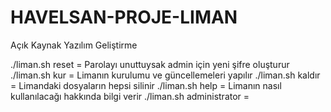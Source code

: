 # HAVELSAN-PROJE-LIMAN
Açık Kaynak Yazılım Geliştirme 

./liman.sh reset  = Parolayı unuttuysak admin için yeni şifre oluşturur
./liman.sh kur    = Limanın kurulumu ve güncellemeleri yapılır
./liman.sh kaldır = Limandaki dosyaların hepsi silinir
./liman.sh help   = Limanın nasıl kullanılacağı hakkında bilgi verir
./liman.sh administrator =

